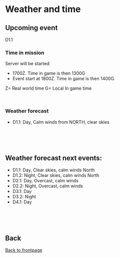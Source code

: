 # Weather and time

## Upcoming event
D1.1

### Time in mission
Server will be started:
- 1700Z. Time in game is then 1300G
- Event start at 1800Z. Time in game is then 1400G.

Z= Real world time
G= Local In game time

<br>

### Weather forecast
- D1.1: Day, Calm winds from NORTH, clear skies


<br>
<br>
<br>


## Weather forecast next events:
- D1.1: Day,  Clear skies, calm winds North
- D1.2: Night, Clear skies, calm winds North
- D2.1: Day, Overcast, calm winds
- D2.2: Night, Overcast, calm winds
- D3.1: Day
- D3.2: Night
- D4.1: Day

<br>
<br>
<br>



## Back
[Back to frontpage](https://132nd-vwing.github.io/OPAR-Brief/)
